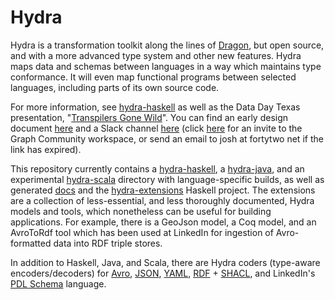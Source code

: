 # Hydra

Hydra is a transformation toolkit along the lines of [Dragon](https://eng.uber.com/dragon-schema-integration-at-uber-scale),
but open source, and with a more advanced type system and other new features.
Hydra maps data and schemas between languages in a way which maintains type conformance.
It will even map functional programs between selected languages, including parts of its own source code.

For more information, see [hydra-haskell](https://github.com/CategoricalData/hydra/tree/main/hydra-haskell)
as well as the Data Day Texas presentation, "[Transpilers Gone Wild](https://www.slideshare.net/joshsh/transpilers-gone-wild-introducing-hydra)".
You can find an early design document [here](https://bit.ly/hydra-design-doc)
and a Slack channel [here](https://bit.ly/hydra-slack)
(click [here](https://join.slack.com/t/graphcommunity/shared_invite/zt-1a6ohrnn9-rXIBwn3L4NSC4cH0c1DN8A) for an invite to the Graph Community workspace, or send an email to josh at fortytwo net if the link has expired).

This repository currently contains a [hydra-haskell](https://github.com/CategoricalData/hydra/tree/main/hydra-haskell),
a [hydra-java](https://github.com/CategoricalData/hydra/tree/main/hydra-java),
and an experimental [hydra-scala](https://github.com/CategoricalData/hydra/tree/main/hydra-scala) directory with language-specific builds,
as well as generated [docs](https://github.com/CategoricalData/hydra/tree/main/docs) and the [hydra-extensions](https://github.com/CategoricalData/hydra/tree/main/hydra-extensions) Haskell project.
The extensions are a collection of less-essential, and less thoroughly documented, Hydra models and tools, which nonetheless can be useful for building applications.
For example, there is a GeoJson model, a Coq model, and an AvroToRdf tool which has been used at LinkedIn for ingestion of Avro-formatted data into RDF triple stores.

In addition to Haskell, Java, and Scala, there are Hydra coders (type-aware encoders/decoders) for
[Avro](https://avro.apache.org),
[JSON](https://json.org),
[YAML](https://en.wikipedia.org/wiki/YAML),
[RDF](https://www.w3.org/RDF) + [SHACL](https://www.w3.org/TR/shacl),
and LinkedIn's [PDL Schema](https://linkedin.github.io/rest.li/pdl_schema) language.
